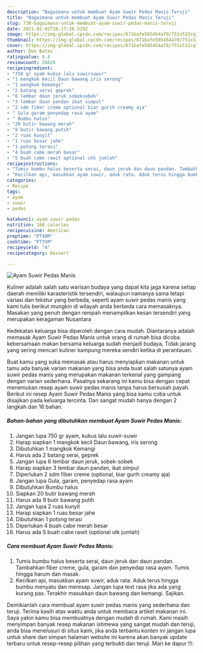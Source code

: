 ```yaml
---
description: "Bagaimana untuk membuat Ayam Suwir Pedas Manis Teruji"
title: "Bagaimana untuk membuat Ayam Suwir Pedas Manis Teruji"
slug: 730-bagaimana-untuk-membuat-ayam-suwir-pedas-manis-teruji
date: 2021-02-02T16:17:26.520Z
image: https://img-global.cpcdn.com/recipes/671bafe585454a70/751x532cq70/ayam-suwir-pedas-manis-foto-resep-utama.jpg
thumbnail: https://img-global.cpcdn.com/recipes/671bafe585454a70/751x532cq70/ayam-suwir-pedas-manis-foto-resep-utama.jpg
cover: https://img-global.cpcdn.com/recipes/671bafe585454a70/751x532cq70/ayam-suwir-pedas-manis-foto-resep-utama.jpg
author: Don Bates
ratingvalue: 4.8
reviewcount: 26628
recipeingredient:
- "750 gr ayam kukus lalu suwirsuwir"
- "1 mangkok kecil Daun bawang iris serong"
- "1 mangkok Kemangi"
- "2 batang serai geprek"
- "6 lembar daun jeruk sobeksobek"
- "3 lembar daun pandan ikat simpul"
- "2 sdm fiber creme optional biar gurih creamy aja"
- " Gula garam penyedap rasa ayam"
- " Bumbu halus"
- "20 butir bawang merah"
- "9 butir bawang putih"
- "2 ruas kunyit"
- "1 ruas besar jahe"
- "1 potong terasi"
- "4 buah cabe merah besar"
- "5 buah cabe rawit optional utk jumlah"
recipeinstructions:
- "Tumis bumbu halus beserta serai, daun jeruk dan daun pandan. Tambahkan fiber creme, gula, garam dan penyedap rasa ayam. Tumis hingga harum dan masak."
- "Kecilkan api, masukkan ayam suwir, aduk rata. Aduk terus hingga bumbu menyatu dan meresap. Jangan lupa test rasa jika ada yang kurang pas. Terakhir masukkan daun bawang dan kemangi. Sajikan."
categories:
- Recipe
tags:
- ayam
- suwir
- pedas

katakunci: ayam suwir pedas 
nutrition: 168 calories
recipecuisine: American
preptime: "PT40M"
cooktime: "PT35M"
recipeyield: "4"
recipecategory: Dessert

---
```



![Ayam Suwir Pedas Manis](https://img-global.cpcdn.com/recipes/671bafe585454a70/751x532cq70/ayam-suwir-pedas-manis-foto-resep-utama.jpg)

Kuliner adalah salah satu warisan budaya yang dapat kita jaga karena setiap daerah memiliki karasteristik tersendiri, walaupun namanya sama tetapi variasi dan tekstur yang berbeda, seperti ayam suwir pedas manis yang kami tulis berikut mungkin di wilayah anda berbeda cara memasaknya. Masakan yang penuh dengan rempah menampilkan kesan tersendiri yang merupakan keragaman Nusantara

Kedekatan keluarga bisa diperoleh dengan cara mudah. Diantaranya adalah memasak Ayam Suwir Pedas Manis untuk orang di rumah bisa dicoba. kebersamaan makan bersama keluarga sudah menjadi budaya, Tidak jarang yang sering mencari kuliner kampung mereka sendiri ketika di perantauan.



Buat kamu yang suka memasak atau harus menyiapkan makanan untuk tamu ada banyak varian makanan yang bisa anda buat salah satunya ayam suwir pedas manis yang merupakan makanan terkenal yang gampang dengan varian sederhana. Pasalnya sekarang ini kamu bisa dengan cepat menemukan resep ayam suwir pedas manis tanpa harus bersusah payah.
Berikut ini resep Ayam Suwir Pedas Manis yang bisa kamu coba untuk disajikan pada keluarga tercinta. Dan sangat mudah hanya dengan 2 langkah dan 16 bahan.


<!--inarticleads1-->

##### Bahan-bahan yang dibutuhkan membuat Ayam Suwir Pedas Manis:

1. Jangan lupa 750 gr ayam, kukus lalu suwir-suwir
1. Harap siapkan 1 mangkok kecil Daun bawang, iris serong
1. Dibutuhkan 1 mangkok Kemangi
1. Harus ada 2 batang serai, geprek
1. Jangan lupa 6 lembar daun jeruk, sobek-sobek
1. Harap siapkan 3 lembar daun pandan, ikat simpul
1. Diperlukan 2 sdm fiber creme (optional, biar gurih creamy aja)
1. Jangan lupa  Gula, garam, penyedap rasa ayam
1. Dibutuhkan  Bumbu halus
1. Siapkan 20 butir bawang merah
1. Harus ada 9 butir bawang putih
1. Jangan lupa 2 ruas kunyit
1. Harap siapkan 1 ruas besar jahe
1. Dibutuhkan 1 potong terasi
1. Diperlukan 4 buah cabe merah besar
1. Harus ada 5 buah cabe rawit (optional utk jumlah)




<!--inarticleads2-->

##### Cara membuat  Ayam Suwir Pedas Manis:

1. Tumis bumbu halus beserta serai, daun jeruk dan daun pandan. Tambahkan fiber creme, gula, garam dan penyedap rasa ayam. Tumis hingga harum dan masak.
1. Kecilkan api, masukkan ayam suwir, aduk rata. Aduk terus hingga bumbu menyatu dan meresap. Jangan lupa test rasa jika ada yang kurang pas. Terakhir masukkan daun bawang dan kemangi. Sajikan.




Demikianlah cara membuat ayam suwir pedas manis yang sederhana dan teruji. Terima kasih atas waktu anda untuk membaca artikel makanan ini. Saya yakin kamu bisa membuatnya dengan mudah di rumah. Kami masih menyimpan banyak resep makanan istimewa yang sangat mudah dan teruji, anda bisa menelusuri di situs kami, jika anda terbantu konten ini jangan lupa untuk share dan simpan halaman website ini karena akan banyak update terbaru untuk resep-resep pilihan yang terbukti dan teruji. Mari ke dapur !!!. 
